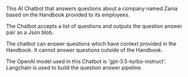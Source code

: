 This AI Chatbot that answers questions about a company named Zania based on the Handbook provided to its employees.

The Chatbot accepts a list of questions and outputs the question answer pair as a Json blob.

The chatbot can answer questions which have context provided in the Handbook. It cannot answer questions outside of the Handbook.

The OpenAI model used in this Chatbot is 'gpt-3.5-turbo-instruct'. Langchain is used to build the question answer pipeline.
